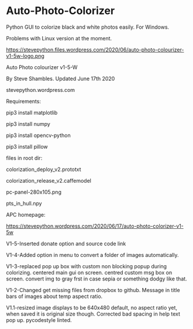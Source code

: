 # Auto-Photo-Colorizer
Python GUI to colorize black and white photos easily.
For Windows.

Problems with Linux version at the moment.

https://stevepython.files.wordpress.com/2020/06/auto-photo-colourizer-v1-5w-logo.png


Auto Photo colourizer v1-5-W

By Steve Shambles. Updated June 17th 2020

stevepython.wordpress.com



Requirements:

pip3 install matplotlib

pip3 install numpy

pip3 install opencv-python

pip3 install pillow


files in root dir:

colorization_deploy_v2.prototxt

colorization_release_v2.caffemodel

pc-panel-280x105.png

pts_in_hull.npy

APC homepage:

https://stevepython.wordpress.com/2020/06/17/auto-photo-colorizer-v1-5w

V1-5-Inserted donate option and source code link


V1-4-Added option in menu to convert a folder of images automatically.


V1-3-replaced pop up box with custom non blocking popup during colorizing.
     centered main gui on screen.
     centred custom msg box on screen.
     convert img to gray frst in case sepia or something dodgy like that.


V1-2-Changed get missing files from dropbox to github.
     Message in title bars of images about temp aspect ratio.


V1.1-resized image displays to be 640x480 default, no aspect ratio yet,
     when saved it is original size though.
     Corrected bad spacing in help text pop up.
     pycodestyle linted.


